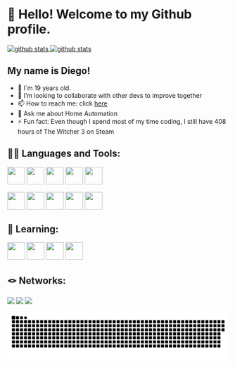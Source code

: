 # 👋 Hello! Welcome to my Github profile.

<div>
  <a href="https://github.com/diegoborba25?tab=repositories">

  <!-- Github Stats -->
  <picture>
    <source height="190em" media="(prefers-color-scheme: dark)" srcset="https://github-readme-stats.vercel.app/api?username=diegoborba25&include_all_commits=true&count_private=true&show_icons=true&theme=radical">
    <source height="190em" media="(prefers-color-scheme: light)" srcset="https://github-readme-stats.vercel.app/api?username=diegoborba25&include_all_commits=true&count_private=true&show_icons=true">
    <img height="190em" alt="github stats" src="https://github-readme-stats.vercel.app/api?username=diegoborba25&include_all_commits=true&count_private=true&show_icons=true">
  </picture>

  <!-- Top Langs -->
  <picture>
    <source height="190em" media="(prefers-color-scheme: dark)" srcset="https://github-readme-stats.vercel.app/api/top-langs/?username=diegoborba25&layout=compact&langs_count=8&theme=radical">
    <source height="190em" media="(prefers-color-scheme: light)" srcset="https://github-readme-stats.vercel.app/api/top-langs/?username=diegoborba25&layout=compact&langs_count=8">
    <img height="190em" alt="github stats" src="https://github-readme-stats.vercel.app/api/top-langs/?username=diegoborba25&layout=compact&langs_count=8">
  </picture>
  </a>
<div>

## My name is Diego!
- 👨 I´m 19 years old.
- 👯 I’m looking to collaborate with other devs to improve together
- 📫 How to reach me: click <a href="#contact">here</a>
- 💬 Ask me about Home Automation
- ⚡ Fun fact: Even though I spend most of my time coding, I still have 408 hours of The Witcher 3 on Steam 

## 🧑‍💻 Languages and Tools:
<p align="left">
<a href="https://docs.oracle.com/en/java/"> <img src="https://cdn.jsdelivr.net/gh/devicons/devicon/icons/java/java-original.svg"  width="40" height="40"/></a>
<a href="https://www.python.org"> <img src="https://cdn.jsdelivr.net/gh/devicons/devicon/icons/python/python-original.svg"  width="40" height="40"/></a>
<a href="https://flask.palletsprojects.com/en/2.2.x/"> <img src="https://cdn.jsdelivr.net/gh/devicons/devicon/icons/flask/flask-original-wordmark.svg" width="40" height="40"/></a>
<a href="https://www.w3.org/html/"> <img src="https://cdn.jsdelivr.net/gh/devicons/devicon/icons/html5/html5-original.svg" width="40" height="40"/></a>
<a href="https://www.w3schools.com/css/"> <img src="https://cdn.jsdelivr.net/gh/devicons/devicon/icons/css3/css3-original.svg" width="40" height="40"/></a>

<a href="https://git-scm.com"> <img src="https://cdn.jsdelivr.net/gh/devicons/devicon/icons/git/git-original.svg" width="40" height="40"/></a>
<a href="https://about.gitlab.com"> <img src="https://cdn.jsdelivr.net/gh/devicons/devicon/icons/gitlab/gitlab-original-wordmark.svg"  width="40" height="40"/></a>
<a href="https://filezilla-project.org"> <img src="https://cdn.jsdelivr.net/gh/devicons/devicon/icons/filezilla/filezilla-plain-wordmark.svg" width="40" height="40"/></a>
<a href="https://www.atlassian.com/br/software/jira"> <img src="https://cdn.jsdelivr.net/gh/devicons/devicon/icons/jira/jira-original-wordmark.svg"   width="40" height="40"/></a>
<a href="https://www.mysql.com"> <img src="https://cdn.jsdelivr.net/gh/devicons/devicon/icons/mysql/mysql-original-wordmark.svg"  width="40" height="40"/></a>
</p>

<!-- vscode, github, sublime, eclipse -->

## 🌱 Learning:
<p align="left">
<a href="https://www.javascript.com"> <img src="https://cdn.jsdelivr.net/gh/devicons/devicon/icons/javascript/javascript-original.svg"  width="40" height="40"/></a>
<a href="https://nodejs.org/en/"> <img src="https://cdn.jsdelivr.net/gh/devicons/devicon/icons/nodejs/nodejs-original.svg"  width="40" height="40"/></a>
<a href="https://discord.js.org/#/"> <img src="https://cdn.jsdelivr.net/gh/devicons/devicon/icons/discordjs/discordjs-original.svg" width="40" height="40"/></a>
<a id="contact"  href="https://www.npmjs.com"> <img src="https://cdn.jsdelivr.net/gh/devicons/devicon/icons/npm/npm-original-wordmark.svg" width="40" height="40"/></a>
</p>

## 🪢 Networks:
<div>
<p align="left">
<a href="https://www.linkedin.com" target="_blank"><img src="https://img.shields.io/badge/-LinkedIn-%230077B5?style=for-the-badge&logo=linkedin&logoColor=white" target="_blank"><a> 
<a href="https://s.team/p/gffg-bnhh/WCDRPVNP" target="_blank"><img src="https://img.shields.io/badge/Steam-171a21?style=for-the-badge&logo=steam&logoColor=white" target="_blank"></a>   
<a href = "https://stackoverflow.com/users/21144042/diego-borba" target="_blank"><img src="https://img.shields.io/badge/Stack overflow-ff8f00?style=for-the-badge&logo=stackoverflow&logoColor=white" target="_blank"></a> 

</p>
</div>

<picture>
  <source media="(prefers-color-scheme: dark)" srcset="https://raw.githubusercontent.com/diegoborba25/diegoborba25/output/github-contribution-grid-snake-dark.svg">
  <source media="(prefers-color-scheme: light)" srcset="https://raw.githubusercontent.com/diegoborba25/diegoborba25/output/github-contribution-grid-snake.svg">
  <img alt="github contribution grid snake animation" src="https://raw.githubusercontent.com/diegoborba25/diegoborba25/output/github-contribution-grid-snake.svg">
</picture>
